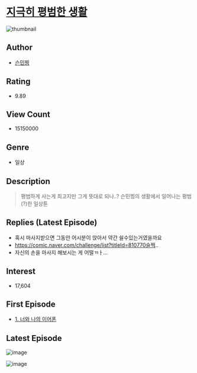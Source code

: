 # [지극히 평범한 생활](https://comic.naver.com/bestChallenge/list?titleId=694721)
![thumbnail](https://image-comic.pstatic.net/user_contents_data/challenge_comic/2023/03/20/309304/upload_7220730793031906916_480x623.jpeg)

## Author
- [슨민찡](https://comic.naver.com/artistTitle?id=309304)

## Rating
- 9.89

## View Count
- 15150000

## Genre
- 일상

## Description
> 평범하게 사는게 최고지만 그게 뜻대로 되나..? 슨민찡의 생활에서 일어나는 평범(?)한 일상툰

## Replies (Latest Episode)
- 혹시 마사지받으면 그동안 어시분이 앉아서 약간 쉴수있는거였을까요
- https://comic.naver.com/challenge/list?titleId=810770슬쩍..
- 자신의 손을 마사지 해보시는 게 어떨ㄲㅏ...

## Interest
- 17,604

## First Episode
- [1. 너와 나의 이어폰](https://comic.naver.com/bestChallenge/detail?titleId=694721&no=1)

## Latest Episode
![image](https://image-comic.pstatic.net/user_contents_data/challenge_comic/2023/05/27/309304/upload_3991140787209582946.jpeg)

![image](https://image-comic.pstatic.net/user_contents_data/challenge_comic/2023/05/27/309304/upload_3978425802049009762.jpeg)
